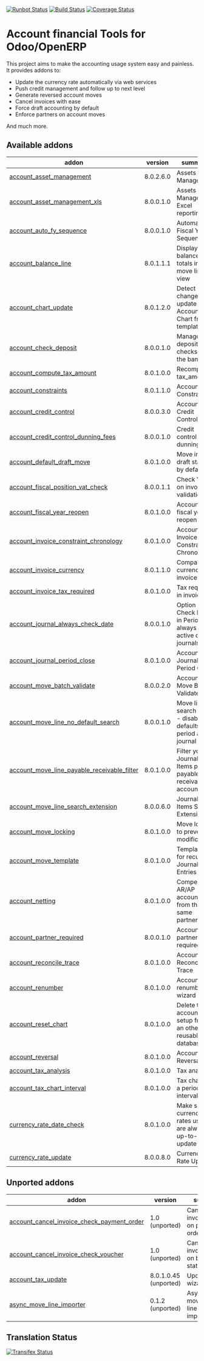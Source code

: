 [![Runbot Status](https://runbot.odoo-community.org/runbot/badge/flat/92/8.0.svg)](https://runbot.odoo-community.org/runbot/repo/github-com-oca-account-financial-tools-92)
[![Build Status](https://travis-ci.org/OCA/account-financial-tools.svg?branch=8.0)](https://travis-ci.org/OCA/account-financial-tools)
[![Coverage Status](https://coveralls.io/repos/OCA/account-financial-tools/badge.png?branch=8.0)](https://coveralls.io/r/OCA/account-financial-tools?branch=8.0)

Account financial Tools for Odoo/OpenERP
========================================

This project aims to make the accounting usage system easy and painless.
It provides addons to:

 - Update the currency rate automatically via web services
 - Push credit management and follow up to next level
 - Generate reversed account moves
 - Cancel invoices with ease
 - Force draft accounting by default
 - Enforce partners on account moves

And much more.

[//]: # (addons)
Available addons
----------------
addon | version | summary
--- | --- | ---
[account_asset_management](account_asset_management/) | 8.0.2.6.0 | Assets Management
[account_asset_management_xls](account_asset_management_xls/) | 8.0.0.1.0 | Assets Management Excel reporting
[account_auto_fy_sequence](account_auto_fy_sequence/) | 8.0.0.1.0 | Automatic Fiscal Year Sequences
[account_balance_line](account_balance_line/) | 8.0.1.1.1 | Display balance totals in move line view
[account_chart_update](account_chart_update/) | 8.0.1.2.0 | Detect changes and update the Account Chart from a template
[account_check_deposit](account_check_deposit/) | 8.0.0.1.0 | Manage deposit of checks to the bank
[account_compute_tax_amount](account_compute_tax_amount/) | 8.0.1.0.0 | Recompute tax_amount
[account_constraints](account_constraints/) | 8.0.1.1.0 | Account Constraints
[account_credit_control](account_credit_control/) | 8.0.0.3.0 | Account Credit Control
[account_credit_control_dunning_fees](account_credit_control_dunning_fees/) | 8.0.0.1.0 | Credit control dunning fees
[account_default_draft_move](account_default_draft_move/) | 8.0.1.0.0 | Move in draft state by default
[account_fiscal_position_vat_check](account_fiscal_position_vat_check/) | 8.0.0.1.1 | Check VAT on invoice validation
[account_fiscal_year_reopen](account_fiscal_year_reopen/) | 8.0.1.0.0 | Account fiscal year reopen
[account_invoice_constraint_chronology](account_invoice_constraint_chronology/) | 8.0.1.0.0 | Account Invoice Constraint Chronology
[account_invoice_currency](account_invoice_currency/) | 8.0.1.1.0 | Company currency in invoices
[account_invoice_tax_required](account_invoice_tax_required/) | 8.0.1.0.0 | Tax required in invoice
[account_journal_always_check_date](account_journal_always_check_date/) | 8.0.0.1.0 | Option Check Date in Period always active on journals
[account_journal_period_close](account_journal_period_close/) | 8.0.1.0.0 | Account Journal Period Close
[account_move_batch_validate](account_move_batch_validate/) | 8.0.0.2.0 | Account Move Batch Validate
[account_move_line_no_default_search](account_move_line_no_default_search/) | 8.0.0.1.0 | Move line search view - disable defaults for period and journal
[account_move_line_payable_receivable_filter](account_move_line_payable_receivable_filter/) | 8.0.1.0.0 | Filter your Journal Items per payable and receivable account
[account_move_line_search_extension](account_move_line_search_extension/) | 8.0.0.6.0 | Journal Items Search Extension
[account_move_locking](account_move_locking/) | 8.0.1.0.0 | Move locked to prevent modification
[account_move_template](account_move_template/) | 8.0.1.0.0 | Templates for recurring Journal Entries
[account_netting](account_netting/) | 8.0.1.0.0 | Compensate AR/AP accounts from the same partner
[account_partner_required](account_partner_required/) | 8.0.0.1.0 | Account partner required
[account_reconcile_trace](account_reconcile_trace/) | 8.0.1.0.0 | Account Reconcile Trace
[account_renumber](account_renumber/) | 8.0.1.0.0 | Account renumber wizard
[account_reset_chart](account_reset_chart/) | 8.0.1.0.0 | Delete the accounting setup from an otherwise reusable database
[account_reversal](account_reversal/) | 8.0.1.0.0 | Account Reversal
[account_tax_analysis](account_tax_analysis/) | 8.0.1.0.0 | Tax analysis
[account_tax_chart_interval](account_tax_chart_interval/) | 8.0.1.0.0 | Tax chart for a period interval
[currency_rate_date_check](currency_rate_date_check/) | 8.0.1.0.0 | Make sure currency rates used are always up-to-update
[currency_rate_update](currency_rate_update/) | 8.0.0.8.0 | Currency Rate Update

Unported addons
---------------
addon | version | summary
--- | --- | ---
[account_cancel_invoice_check_payment_order](account_cancel_invoice_check_payment_order/) | 1.0 (unported) | Cancel invoice, check on payment order
[account_cancel_invoice_check_voucher](account_cancel_invoice_check_voucher/) | 1.0 (unported) | Cancel invoice, check on bank statement
[account_tax_update](account_tax_update/) | 8.0.1.0.45 (unported) | Update tax wizard
[async_move_line_importer](async_move_line_importer/) | 0.1.2 (unported) | Asynchronous move/move line CSV importer

[//]: # (end addons)

Translation Status
------------------
[![Transifex Status](https://www.transifex.com/projects/p/OCA-account-financial-tools-8-0/chart/image_png)](https://www.transifex.com/projects/p/OCA-account-financial-tools-8-0)
